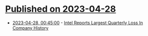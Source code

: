 # [Published on 2023-04-28](index.md)

* [2023-04-28, 00:45:00](https://news.slashdot.org/story/23/04/27/2224229/intel-reports-largest-quarterly-loss-in-company-history?utm_source=rss1.0mainlinkanon&utm_medium=feed) - [Intel Reports Largest Quarterly Loss In Company History](https://news.slashdot.org/story/23/04/27/2224229/intel-reports-largest-quarterly-loss-in-company-history?utm_source=rss1.0mainlinkanon&utm_medium=feed)
